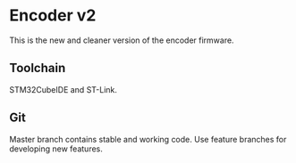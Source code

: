 # Encoder v2

This is the new and cleaner version of the encoder firmware.

## Toolchain

STM32CubeIDE and ST-Link.

## Git

Master branch contains stable and working code. Use feature branches for developing new features.

